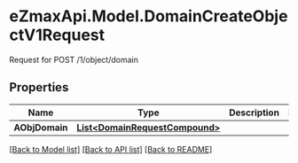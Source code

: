 # eZmaxApi.Model.DomainCreateObjectV1Request
Request for POST /1/object/domain

## Properties

Name | Type | Description | Notes
------------ | ------------- | ------------- | -------------
**AObjDomain** | [**List&lt;DomainRequestCompound&gt;**](DomainRequestCompound.md) |  | 

[[Back to Model list]](../README.md#documentation-for-models) [[Back to API list]](../README.md#documentation-for-api-endpoints) [[Back to README]](../README.md)

